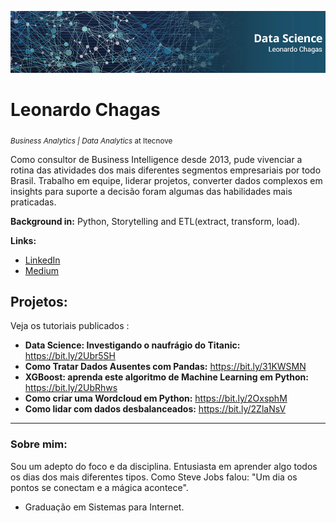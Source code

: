 <p align="center">
  <img src="BannerGithub.png" >
</p>

# Leonardo Chagas
<sub>*Business Analytics | Data Analytics* at Itecnove</sub>

Como consultor de Business Intelligence desde 2013, pude vivenciar a rotina das atividades dos mais diferentes segmentos empresariais por todo Brasil. Trabalho em equipe, liderar projetos, converter dados complexos em insights para suporte a decisão foram algumas das habilidades mais praticadas. 

**Background in:** Python, Storytelling and ETL(extract, transform, load).

**Links:**
* [LinkedIn](https://www.linkedin.com/in/leonardo-chagas/)
* [Medium](https://medium.com/@leonarddocchagas)


## Projetos:
Veja os tutoriais publicados :

* **Data Science: Investigando o naufrágio do Titanic:** https://bit.ly/2Ubr5SH
* **Como Tratar Dados Ausentes com Pandas:** https://bit.ly/31KWSMN
* **XGBoost: aprenda este algoritmo de Machine Learning em Python:** https://bit.ly/2UbRhws
* **Como criar uma Wordcloud em Python:** https://bit.ly/2OxsphM
* **Como lidar com dados desbalanceados:** https://bit.ly/2ZlaNsV

---

### Sobre mim:

Sou um adepto do foco e da disciplina. Entusiasta em aprender algo todos os dias dos mais diferentes tipos. Como Steve Jobs falou: "Um dia os pontos se conectam e a mágica acontece". 

* Graduação em Sistemas para Internet.



